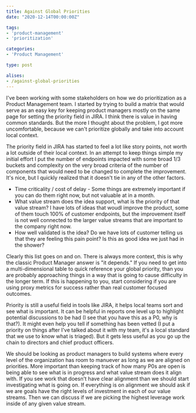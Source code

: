 ```yaml
---
title: Against Global Priorities
date: "2020-12-14T00:00:00Z"

tags: 
- 'product-management'
- 'prioritization'

categories: 
- 'Product Management'

type: post

alises:
- /against-global-priorities
---
```


I've been working with some stakeholders on how we do prioritization as a Product Management team.  I started by trying to build a matrix that would serve as an easy key for keeping product managers mostly on the same page for setting the priority field in JIRA.  I think there is value in having common standards.  But the more I thought about the problem, I got more uncomfortable, because we can't prioritize globally and take into account local context.
<!--more-->

The priority field in JIRA has started to feel a lot like story points, not worth a lot outside of their local context. In an attempt to keep things simple my initial effort I put the number of endpoints impacted with some broad 1/3 buckets and complexity on the very broad criteria of the number of components that would need to be changed to complete the improvement.  It's nice, but I quickly realized that it doesn't tie in any of the other factors.

* Time criticality / cost of delay - Some things are extremely important if you can do them right now, but not valuable at in a month.
* What value stream does the idea support, what is the priority of that value stream? I have lots of ideas that woudl improve the product, some of them touch 100% of customer endpoints, but the improvement itself is not well connected to the larger value streams that are important to the company right now.
* How well validated is the idea? Do we have lots of customer telling us that they are feeling this pain point? Is this as good idea we just had in the shower? 

Clearly this list goes on and on. There is always more context, this is why the classic Product Manager answer is "it depends." If you need to get into a multi-dimensional table to quick reference your global priority, than you are probably approaching things in a way that is going to cause difficulty  in the longer term. If this is happening to you, start considering if you are using proxy metrics for success rather than real customer focused outcomes.  

Priority is still a useful field in tools like JIRA, it helps local teams sort and see what is important.  It can be helpful in reports one level up to highlight potential discussions to be had (I see that you have this as a P0, why is that?).  It might even help you tell if something has been vetted (I put a priority on things after I've talked about it with my team, it's a local standard that we use to know what is triaged). But it gets less useful as you go up the chain to directors and chief product officers.

We should be looking as product managers to build systems where every level of the organization has room to manuever as long as we are aligned on priorities.  More important than keeping track of how many P0s are open is being able to see what is in progress and what value stream does it align with. If you see work that doesn't have clear alignment than we should start investigating what is going on.  If everything is on alignment we should ask if we are goals have the right levels of investment in each of our value streams. Then we can discuss if we are picking the highest leverage work inside of any given value stream.